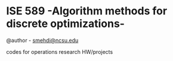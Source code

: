# ISE 589 -Algorithm methods for discrete optimizations-

@author - smehdi@ncsu.edu

codes for operations research HW/projects
